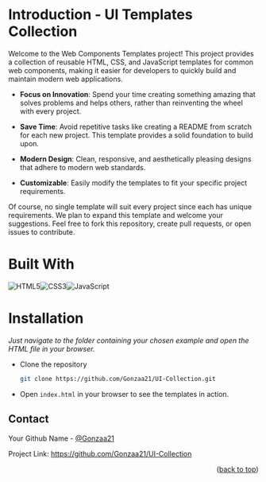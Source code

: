 <a name="readme-top"></a>
# Introduction - UI Templates Collection
Welcome to the Web Components Templates project! This project provides a collection of reusable HTML, CSS, and JavaScript templates for common web components, making it easier for developers to quickly build and maintain modern web applications.

* **Focus on Innovation**: Spend your time creating something amazing that solves problems and helps others, rather than reinventing the wheel with every project.
* **Save Time**: Avoid repetitive tasks like creating a README from scratch for each new project. This template provides a solid foundation to build upon.

* **Modern Design**: Clean, responsive, and aesthetically pleasing designs that adhere to modern web standards.
* **Customizable**: Easily modify the templates to fit your specific project requirements.

Of course, no single template will suit every project since each has unique requirements. We plan to expand this template and welcome your suggestions. Feel free to fork this repository, create pull requests, or open issues to contribute.

# Built With

<div style="display: flex;">
<img alt="HTML5" src="https://img.shields.io/badge/html5-%23E34F26.svg?style=for-the-badge&logo=html5&logoColor=white">
<img alt="CSS3" src="https://img.shields.io/badge/css3-%231572B6.svg?style=for-the-badge&logo=css3&logoColor=white">
<img alt="JavaScript" src="https://img.shields.io/badge/javascript-%23323330.svg?style=for-the-badge&logo=javascript&logoColor=%23F7DF1E">
</div>

# Installation
*Just navigate to the folder containing your chosen example and open the HTML file in your browser.*
* Clone the repository
   ```sh
   git clone https://github.com/Gonzaa21/UI-Collection.git
   ```
* Open `index.html` in your browser to see the templates in action.
## Contact

Your Github Name - [@Gonzaa21](https://github.com/Gonzaa21)

Project Link: https://github.com/Gonzaa21/UI-Collection

<p align="right">(<a href="#readme-top">back to top</a>)</p>
